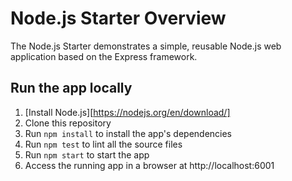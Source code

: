 # Node.js Starter Overview

The Node.js Starter demonstrates a simple, reusable Node.js web application based on the Express framework.

## Run the app locally

1. [Install Node.js][https://nodejs.org/en/download/]
2. Clone this repository
3. Run `npm install` to install the app's dependencies
4. Run `npm test` to lint all the source files
5. Run `npm start` to start the app
6. Access the running app in a browser at http://localhost:6001
